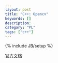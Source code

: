 ```yaml
--- 
layout: post 
title: "C++: Opencv" 
keywords: [] 
description: 
category: "PL"
tags: ["c++"] 
--- 
```

{% include JB/setup %}


[官方文档](http://code.google.com/p/googletest/w/list)

